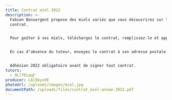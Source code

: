 ```yaml
---
title: Contrat miel 2022
description: >-
  Fabien Bonsergent propose des miels variés que vous découvrirez sur le
  contrat.


  Pour goûter à ses miels, téléchargez le contrat, remplissez-le et apportez 1 exemplaire des pages 2 et 3 sur le lieu de distribution au tuteur dont le nom parait en bas du contrat.


  En cas d’absence du tuteur, envoyez le contrat à son adresse postale.


  Adhésion 2022 obligatoire avant de signer tout contrat.
tutors:
  - 9LlfELqqF
producer: LAl9byv0E
photoUrl: /uploads/images/miel.jpg
documentPath: /uploads/files/contrat_miel-annee-2022.pdf
---
```

